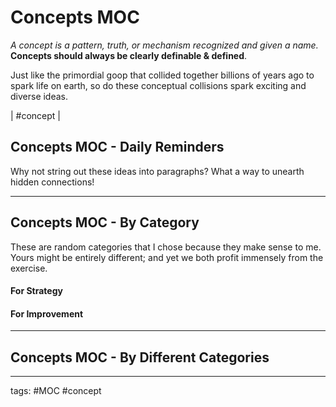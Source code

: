 # Concepts MOC

_A concept is a pattern, truth, or mechanism recognized and given a name._
**Concepts should always be clearly definable & defined**.

Just like the primordial goop that collided together billions of years ago to spark life on earth, so do these conceptual collisions spark exciting and diverse ideas.

| #concept |

## Concepts MOC - Daily Reminders

Why not string out these ideas into paragraphs? What a way to unearth hidden connections!

---

## Concepts MOC - By Category

These are random categories that I chose because they make sense to me. Yours might be entirely different; and yet we both profit immensely from the exercise.

#### For Strategy

#### For Improvement

---

## Concepts MOC - By Different Categories

---

tags: #MOC #concept

